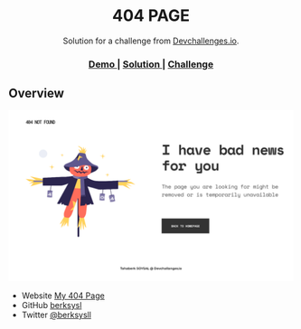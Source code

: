 <!-- Please update value in the {}  -->

<h1 align="center">404 PAGE</h1>

<div align="center">
   Solution for a challenge from  <a href="http://devchallenges.io" target="_blank">Devchallenges.io</a>.
</div>

<div align="center">
  <h3>
    <a href="https://optimistic-visvesvaraya-1465b4.netlify.app/">
      Demo
    </a>
    <span> | </span>
    <a href="https://github.com/berksysl/404-page">
      Solution
    </a>
    <span> | </span>
    <a href="https://devchallenges.io/challenges/wBunSb7FPrIepJZAg0sY">
      Challenge
    </a>
  </h3>
</div>

## Overview

![screenshot](overview.png)

- Website [My 404 Page](https://optimistic-visvesvaraya-1465b4.netlify.app/)
- GitHub [berksysl](https://github.com/berksysl)
- Twitter [@berksysll](https://twitter.com/berksysll)
